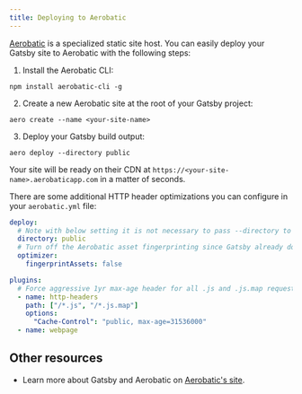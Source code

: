 ```yaml
---
title: Deploying to Aerobatic
---
```


[Aerobatic](https://www.aerobatic.com) is a specialized static site host. You can easily deploy your Gatsby site to Aerobatic with the following steps:

1. Install the Aerobatic CLI:

`npm install aerobatic-cli -g`

2. Create a new Aerobatic site at the root of your Gatsby project:

`aero create --name <your-site-name>`

3. Deploy your Gatsby build output:

`aero deploy --directory public`

Your site will be ready on their CDN at `https://<your-site-name>.aerobaticapp.com` in a matter of seconds.

There are some additional HTTP header optimizations you can configure in your `aerobatic.yml` file:

```yaml:title=aerobatic.yml
deploy:
  # Note with below setting it is not necessary to pass --directory to aero deploy command
  directory: public
  # Turn off the Aerobatic asset fingerprinting since Gatsby already does this
  optimizer:
    fingerprintAssets: false

plugins:
  # Force aggressive 1yr max-age header for all .js and .js.map requests
  - name: http-headers
    path: ["/*.js", "/*.js.map"]
    options:
      "Cache-Control": "public, max-age=31536000"
  - name: webpage
```

## Other resources

- Learn more about Gatsby and Aerobatic on [Aerobatic's site](https://www.aerobatic.com/docs/static-site-generators/#react).
